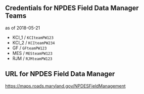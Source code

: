 ## Credentials for NPDES Field Data Manager Teams

as of 2018-05-21

-	KCI_1 / `KCIteamPW123`
-	KCI_2 / `KCIteamPW234`
-	GF / `GFteamPW123`
-	MES / `MESteamPW123`
-	RJM / `RJMteamPW123`

## URL for NPDES Field Data Manager

https://maps.roads.maryland.gov/NPDESFieldManagement

